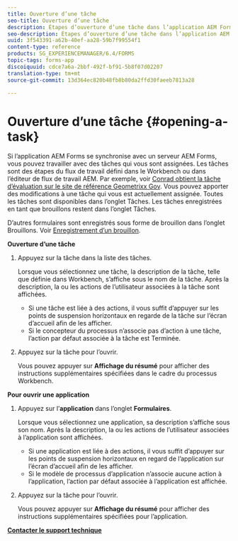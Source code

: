 ```yaml
---
title: Ouverture d’une tâche
seo-title: Ouverture d’une tâche
description: Étapes d’ouverture d’une tâche dans l’application AEM Forms.
seo-description: Étapes d’ouverture d’une tâche dans l’application AEM Forms.
uuid: 3f543391-a62b-40ef-aa28-59b7f99554f1
content-type: reference
products: SG_EXPERIENCEMANAGER/6.4/FORMS
topic-tags: forms-app
discoiquuid: cdce7a6a-2bbf-492f-bf91-5b8f07d02207
translation-type: tm+mt
source-git-commit: 13d364ec820b48fb8b80da2ffd30faeeb7813a28

---
```



# Ouverture d’une tâche {#opening-a-task}

Si l’application AEM Forms se synchronise avec un serveur AEM Forms, vous pouvez travailler avec des tâches qui vous sont assignées. Les tâches sont des étapes du flux de travail défini dans le Workbench ou dans l’éditeur de flux de travail AEM. Par exemple, voir [Conrad obtient la tâche d’évaluation sur le site de référence Geometrixx Gov](/help/forms/using/gov-reference-site-walkthrough.md#conard-assessment-task). Vous pouvez apporter des modifications à une tâche qui vous est actuellement assignée. Toutes les tâches sont disponibles dans l’onglet Tâches. Les tâches enregistrées en tant que brouillons restent dans l’onglet Tâches.

D’autres formulaires sont enregistrés sous forme de brouillon dans l’onglet Brouillons. Voir [Enregistrement d’un brouillon](/help/forms/using/save-as-draft.md).

**Ouverture d’une tâche**

1. Appuyez sur la tâche dans la liste des tâches.

   Lorsque vous sélectionnez une tâche, la description de la tâche, telle que définie dans Workbench, s’affiche sous le nom de la tâche. Après la description, la ou les actions de l’utilisateur associées à la tâche sont affichées.

   * Si une tâche est liée à des actions, il vous suffit d’appuyer sur les points de suspension horizontaux en regarde de la tâche sur l’écran d’accueil afin de les afficher.
   * Si le concepteur du processus n’associe pas d’action à une tâche, l’action par défaut associée à la tâche est Terminée.

1. Appuyez sur la tâche pour l’ouvrir.

   Vous pouvez appuyer sur **Affichage du résumé** pour afficher des instructions supplémentaires spécifiées dans le cadre du processus Workbench.

**Pour ouvrir une application**

1. Appuyez sur l’**application** dans l’onglet **Formulaires**.

   Lorsque vous sélectionnez une application, sa description s’affiche sous son nom. Après la description, la ou les actions de l’utilisateur associées à l’application sont affichées.

   * Si une application est liée à des actions, il vous suffit d’appuyer sur les points de suspension horizontaux en regard de l’application sur l’écran d’accueil afin de les afficher.
   * Si le modèle de processus d’application n’associe aucune action à l’application, l’action par défaut associée à l’application est affichée.

1. Appuyez sur la tâche pour l’ouvrir.

   Vous pouvez appuyer sur **Affichage du résumé** pour afficher des instructions supplémentaires spécifiées pour l’application.

**[Contacter le support technique](https://www.adobe.com/account/sign-in.supportportal.html)**
